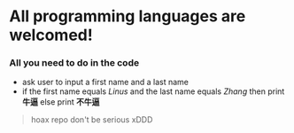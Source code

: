 # All programming languages are welcomed!

### All you need to do in the code

- ask user to input a first name and a last name
- if the first name equals *Linus* and the last name equals *Zhang* then print __牛逼__ else print __不牛逼__



> hoax repo don't be serious xDDD

